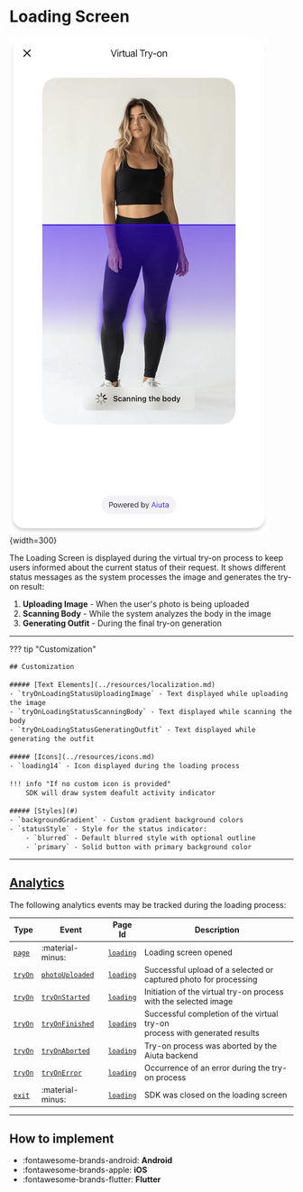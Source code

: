 # Loading Screen

![Loading Screen](../../media/pages/loading-screen.png){width=300}

The Loading Screen is displayed during the virtual try-on process to keep users informed about the current status of their request. It shows different status messages as the system processes the image and generates the try-on result:

1. **Uploading Image** - When the user's photo is being uploaded
2. **Scanning Body** - While the system analyzes the body in the image
3. **Generating Outfit** - During the final try-on generation

---

??? tip "Customization"

    ## Customization

    ##### [Text Elements](../resources/localization.md)
    - `tryOnLoadingStatusUploadingImage` - Text displayed while uploading the image
    - `tryOnLoadingStatusScanningBody` - Text displayed while scanning the body
    - `tryOnLoadingStatusGeneratingOutfit` - Text displayed while generating the outfit

    ##### [Icons](../resources/icons.md)
    - `loading14` - Icon displayed during the loading process

    !!! info "If no custom icon is provided"
        SDK will draw system deafult activity indicator

    ##### [Styles](#)
    - `backgroundGradient` - Custom gradient background colors
    - `statusStyle` - Style for the status indicator:
        - `blurred` - Default blurred style with optional outline
        - `primary` - Solid button with primary background color

---

## [Analytics](../analytics/analytics.md)

The following analytics events may be tracked during the loading process:

| Type | Event | Page Id | Description |
|------|-------|---------|-------------|
| [`page`](../analytics/analytics.md#event-categories) | :material-minus: | [`loading`](../analytics/analytics.md#page-identifiers) | Loading screen opened |
| [`tryOn`](../analytics/analytics.md#event-categories) | [`photoUploaded`](../analytics/analytics.md#try-on-events) | [`loading`](../analytics/analytics.md#page-identifiers) | Successful upload of a selected or<br> captured photo for processing |
| [`tryOn`](../analytics/analytics.md#event-categories) | [`tryOnStarted`](../analytics/analytics.md#try-on-events) | [`loading`](../analytics/analytics.md#page-identifiers) | Initiation of the virtual try-on process<br>with the selected image |
| [`tryOn`](../analytics/analytics.md#event-categories) | [`tryOnFinished`](../analytics/analytics.md#try-on-events) | [`loading`](../analytics/analytics.md#page-identifiers) | Successful completion of the virtual try-on<br>process with generated results |
| [`tryOn`](../analytics/analytics.md#event-categories) | [`tryOnAborted`](../analytics/analytics.md#try-on-events) | [`loading`](../analytics/analytics.md#page-identifiers) | Try-on process was aborted by the Aiuta backend |
| [`tryOn`](../analytics/analytics.md#event-categories) | [`tryOnError`](../analytics/analytics.md#try-on-events) | [`loading`](../analytics/analytics.md#page-identifiers) | Occurrence of an error during the try-on process |
| [`exit`](../analytics/analytics.md#event-categories) | :material-minus: | [`loading`](../analytics/analytics.md#page-identifiers) | SDK was closed on the loading screen |

---

## How to implement

<div class="grid cards" markdown>

- :fontawesome-brands-android: __Android__
- :fontawesome-brands-apple: __iOS__
- :fontawesome-brands-flutter: __Flutter__

</div>
